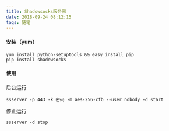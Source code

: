 ```yaml
---
title: Shadowsocks服务器
date: 2018-09-24 08:12:15
tags: 随笔
---
```

#### 安装（yum）
```shell
yum install python-setuptools && easy_install pip
pip install shadowsocks
```

#### 使用
后台运行
```shell
ssserver -p 443 -k 密码 -m aes-256-cfb --user nobody -d start
```
停止运行
```shell
ssserver -d stop
```